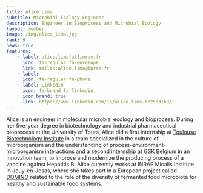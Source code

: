 ```yaml
---
title: Alice Lima
subtitle: Microbial Ecology Engineer
description: Engineer in Bioprocess and Microbial Ecology
layout: member
image: /img/alice_lima.jpg
rank: 9
news: true
features:
    - label: alice.lima[at]inrae.fr
      icon: fa-regular fa-envelope
      link: mailto:alice.lima@inrae.fr
    - label: 
      icon: fa-regular fa-phone
    - label: Linkedin
      icon: fa-brand fa-linkedin
      icon_brand: true
      link: https://www.linkedin.com/in/alice-lima-b725031b8/
---
```


Alice is an engineer in molecular microbial ecology and bioprocess. 
During her five-year degree in biotechnology and industrial pharmaceutical bioprocess at the University of Tours, Alice did a first internship at [Toulouse Biotechnology Institute](https://www.toulouse-biotechnology-institute.fr/) in a team specialized in the culture of microorganism and the understanding of process-environment-microorganism interactions and a second internship at GSK Belgium in an innovation team, to improve and modernize the producing process of a vaccine against Hepatitis B. 
Alice currently works at INRAE Micalis Institute in Jouy-en-Josas, where she takes part in a European project called [DOMINO](http://fme.micalis.fr/projects/domino/) related to the role of the diversity of fermented food microbiota for healthy and sustainable food systems.



